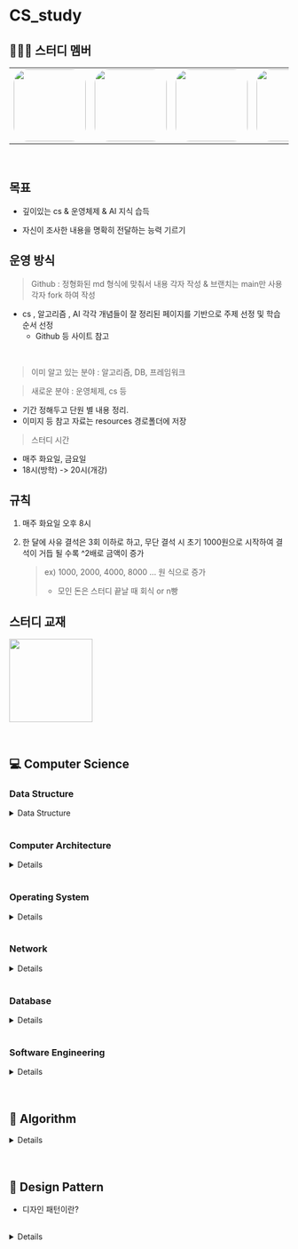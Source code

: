 # CS_study


## 👨‍👦‍👦 스터디 멤버

<table>
 <tr>
    <td align="center"><a href="https://github.com/yun73"><img src="https://avatars.githubusercontent.com/yun73" width="130px;" style="border-radius:20%;" alt=""></a></td>
    <td align="center"><a href="https://github.com/jgh05168"><img src="https://avatars.githubusercontent.com/jgh05168" width="130px;" style="border-radius:20%;" alt=""></a></td>
    <td align="center"><a href="https://github.com/seonggwon98"><img src="https://avatars.githubusercontent.com/seonggwon98" width="130px;"  style="border-radius:20%;" alt=""></a></td>
    <td align="center"><a href="https://github.com/minzzikang"><img src="https://avatars.githubusercontent.com/minzzikang" width="130px;" style="border-radius:20%;" alt=""></a></td>
    <td align="center"><a href="https://github.com/minwookkim115"><img src="https://avatars.githubusercontent.com/minwookkim115" width="130px;" style="border-radius:20%;" alt=""></a></td>
    <td align="center"><a href="https://github.com/muncheolhwan"><img src="https://avatars.githubusercontent.com/muncheolhwan" width="130px;" style="border-radius:20%;" alt=""></a></td>
    <td align="center"><a href="https://github.com/jjaehong"><img src="https://avatars.githubusercontent.com/jjaehong" width="130px;" style="border-radius:20%;" alt=""></a></td>
  </tr>
</table>

<br/>


## 목표

- 깊이있는 cs & 운영체제 & AI 지식 습득

- 자신이 조사한 내용을 명확히 전달하는 능력 기르기


## 운영 방식

> Github : 정형화된 md 형식에 맞춰서 내용 각자 작성 & 브랜치는 main만 사용 <br>
> 각자 fork 하여 작성


- cs , 알고리즘 , AI 각각 개념들이 잘 정리된 페이지를 기반으로 주제 선정 및 학습 순서 선정
  - Github 등 사이트 참고

<br>


> 이미 알고 있는 분야 : 알고리즘, DB, 프레임워크

> 새로운 분야 : 운영체제, cs 등
 - 기간 정해두고 단원 별 내용 정리. 
 - 이미지 등 참고 자료는 resources 경로폴더에 저장

> 스터디 시간
- 매주 화요일, 금요일
- 18시(방학) -> 20시(개강)

## 규칙

1. 매주 화요일 오후 8시

2. 한 달에 사유 결석은 3회 이하로 하고, 무단 결석 시 초기 1000원으로 시작하여 결석이 거듭 될 수록 ^2배로 금액이 증가

    > ex) 1000, 2000, 4000, 8000 ... 원 식으로 증가
    > - 모인 돈은 스터디 끝날 때 회식 or n빵

## 스터디 교재
<a href="https://www.gilbut.co.kr/book/view?bookcode=BN003386"><img src="https://gimg.gilbut.co.kr/book/BN003386/rn_view_BN003386.jpg" width="150px"></a>

<br>

## 💻 Computer Science

### Data Structure
<details>
<summary>Data Structure</summary>
<div markdown="1">

|회차|강의내용|발표자|
| ------ | ------ | ------ |
||[강의개요](/Computer%20Science/Data%20Structure/README.md)|[자료구조 참고강의](https://www.youtube.com/playlist?list=PLsMufJgu5933ZkBCHS7bQTx0bncjwi4PK)||
||[Array](/Computer%20Science/Data%20Structure/Array.md)|이윤형|
||[LinkedList]()||
||[Array & ArrayList & LinkedList]()||
||[스택(Stack) & 큐(Queue)](/Computer%20Science/Data%20Structure/Stack%20%26%20Queue.md)|승재홍|
||[힙(Heap)](/Computer%20Science/Data%20Structure/Heap.md)|김민욱|
||[트리(Tree)](/Computer%20Science/Data%20Structure/Tree.md)|전규훈|
||[이진탐색트리(Binary Search Tree)]()||
||[해시(Hash)](/Computer%20Science/Data%20Structure/Hash.md)|강민지|
||[트라이(Trie)](/Computer%20Science/Data%20Structure/Trie.md)|문철환|
||[B-Tree & B+Tree](/Computer%20Science/Data%20Structure/B%20Tree%20%26%20B%2B%20Tree.md)|강성권|

</div>
</details>



<br>

### Computer Architecture

<details>
<div markdown="1">

|회차|강의내용|발표자|
| ------ | ------ | ------ |
|0| [강의 개요](/Computer%20Science/Computer%20Architecture/readme.md) ||
|1| [컴퓨터구조](/Computer%20Science/Computer%20Architecture/ch_01.컴퓨터구조.md) |이윤형|
|2| [데이터](/Computer%20Science/Computer%20Architecture/ch_02.데이터.md) |이윤형|
|3| [명령어](/Computer%20Science/Computer%20Architecture/ch_03.명령어.md) |이윤형|
|4| [cpu작동원리](/Computer%20Science/Computer%20Architecture/ch_04.CPU%20작동원리.md) |이윤형|
|5| [CPU 성능 향상 기법](/Computer%20Science/Computer%20Architecture/ch_05.CPU%20성능%20향상%20기법.md) |강민지|
|6| [메모리와 캐시 메모리]() ||
|7| [보조기억장치]() ||
|8| [입출력장치](/Computer%20Science/Computer%20Architecture/ch_08.입출력장치.md) |강성권|
|9| [운영체제 시작하기]() ||
|10| [프로세스와 스레드]() ||
|11| [CPU 스케줄링]() |강성권|
|12| [프로세스 동기화](/Computer%20Science/Data%20Structure/Heap.md) |김민욱|
|13| [교착 상태]() |강민지|
|14| [가상 메모리]() |문철환|
|15| [파일 시스템]() |전규훈|

</div>
</details>



<br>

### Operating System
<details>
<div markdown="1">

|회차|강의내용|발표자|
| ------ | ------ | ------ | ------ |
| |[강의 개요]() |||
|1| [1, 2장 운영체제 개요 및 컴퓨터시스템의 구조](운영체제/1,-2장-운영체제-개요-및-컴퓨터시스템의-구조.md) | ||
|1| [3장 프로세스](운영체제/3장-프로세스.md) | ||
|1| [4장 프로세스 관리](운영체제/4장-프로세스-관리.md) | ||
|1| [5장 CPU 스케쥴링](운영체제/5장-CPU-스케쥴링.md) | ||
|1| [6장 프로세스 동기화](운영체제/6장-프로세스-동기화.md) || |
|1| [7장 교착상태](운영체제/7장-교착상태.md) | ||
|2| [8장 메모리 관리](운영체제/8장-메모리-관리.md)| | |
|2| [9장 가상 메모리](운영체제/9장-가상-메모리.md) || |
|2| [10, 11장 파일 시스템과 구현](운영체제/10,-11장-파일-시스템과-구현.md) | ||
|2| [12장 디스크 관리 및 스케쥴링](운영체제/12장-디스크-관리-및-스케쥴링.md) | ||

</div>
</details>



<br>


### Network
<details>
<div markdown="1">

|회차|강의내용|발표자|
| ------ | ------ | ------ |
| | [강의개요](/Computer%20Science/Network) ||
|1| [1, 2장 네트워크와 모델](네트워크/1,-2장-네트워크와-모델.md) ||
|2| [3장 데이터 통신](네트워크/3장-데이터-통신.md) ||
|3| [4장 IP 주소](네트워크/4장-IP-주소.md) ||
|4| [5장 ARP 프로토콜](네트워크/5장-ARP-프로토콜.md) ||
|5| [6장 IPv4, ICMP 프로토콜](네트워크/6장-IPv4,-ICMP-프로토콜.md) ||
|6| [7장 전송계층 및 포트](네트워크/7장-전송계층-및-포트.md) ||
|7| [8장 UDP 비연결지향형](네트워크/8장-UDP-비연결지향형.md) ||
|8| [9장 TCP 연결지향형](네트워크/9장-TCP-연결지향형.md) ||
|9| [10장 NAT와 포트포워딩](네트워크/10장-NAT와-포트포워딩.md) ||
|10| [11장 HTTP 프로토콜](네트워크/11장-HTTP-프로토콜.md) ||

</div>
</details>


<br>

### Database

<details>
<div markdown="1">

|회차|강의내용|발표자|참여자|
| ------ | ------ | ------ | ------ |
||[강의개요]()||||
||[키(Key) 정리]()|||
||[SQL - JOIN]()|||
||[SQL Injection]()|||
||[SQL vs NoSQL]()|||
||[정규화(Normalization)]()|||
||[이상(Anomaly)]()|||
||[인덱스(INDEX)]()|||
||[트랜잭션(Transaction)]()|||
||[트랜잭션 격리 수준(Transaction Isolation Level)]()|||
||[저장 프로시저(Stored PROCEDURE)]()|||
||[레디스(Redis)]()|||

</div>
</details>



<br>

### Software Engineering

<details>
<div markdown="1">

|회차|강의내용|발표자|참여자|
| ------ | ------ | ------ | ------ |
| |[강의 개요]() |||
|| [클린코드 & 리팩토링]() / [클린코드 & 시큐어코딩]() |||
|| [TDD(Test Driven Development)]() |||
|| [애자일(Agile) 정리1]() / [애자일(Agile) 정리2]() |||
|| [객체 지향 프로그래밍(Object-Oriented Programming)]() |||
|| [함수형 프로그래밍(Fuctional Programming)]() |||
|| [데브옵스(DevOps)]() |||
|| [서드 파티(3rd party)란?]() |||
|| [마이크로서비스 아키텍처(MSA)]() |||

</div>
</details>


  

<br>

<br>

## 🔑 Algorithm

<details>
<div markdown="1">

|회차|강의내용|발표자|참여자|
| ------ | ------ | ------ | ------ |
| | [강의 개요]() |||
|| [거품 정렬(Bubble Sort)]() |||
|| [선택 정렬(Selection Sort)]() |||
|| [삽입 정렬(Insertion Sort)]() |||
|| [퀵 정렬(Quick Sort)]() |||
|| [병합 정렬(Merge Sort)]() |||
|| [힙 정렬(Heap Sort)]() |||
|| [기수 정렬(Radix Sort)]() |||
|| [계수 정렬(Count Sort)]() |||
|| [이분 탐색(Binary Search)]() |||
|| [해시 테이블 구현]() |||
|| [DFS & BFS]() |||
|| [최장 증가 수열(LIS)]() |||
|| [최소 공통 조상(LCA)]() |||
|| [동적 계획법(Dynamic Programming)]() |||
|| [다익스트라(Dijkstra) 알고리즘]() |||
|| [비트마스크(BitMask)]() |||

</div>
</details>



<br>


<br>

## 📌 Design Pattern

* 디자인 패턴이란?
<br>

<details>
<div markdown="1">

|회차|강의내용|발표자|참여자|
| ------ | ------ | ------ | ------ |
| |[강의 개요]() |||
|1|[생성 패턴]() |||
| |[Builder]() |||
| |[Prototype]() |||
| |[Factory Method]() |||
| |[Abstract Factory]() |||
| |[Singleton]() |||
|2| [구조 패턴]()|||
| | [Bridge]() |||
| | [Decorator]() |||
| | [Facade]() |||
| | [Flyweight]() |||
| | [Proxy]() |||
| | [Composite]() |||
| | [Adapter]() |||
|3| [행위 패턴]() |||
| | [Interpreter]() |||
| | [Template Method]() |||
| | [Chain of Responsibillity]() |||
| | [Command]() |||
| | [Iterator]() |||
| | [Mediator]() |||
| | [Memento]() |||
| | [Observer]() |||
| | [State]() |||
| | [Strategy]() |||
| | [Visitor]() |||

</div>
</details>



 
